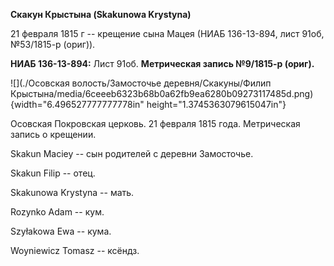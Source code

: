 **Скакун Крыстына (Skakunowa Krystyna)**

21 февраля 1815 г -- крещение сына Мацея (НИАБ 136-13-894, лист 91об,
№53/1815-р (ориг)).

**НИАБ 136-13-894:** Лист 91об. **Метрическая запись №9/1815-р (ориг).**

![](./Осовская волость/Замосточье деревня/Скакуны/Филип Крыстына/media/6ceeeb6323b68b0a62fb9ea6280b09273117485d.png){width="6.496527777777778in"
height="1.3745363079615047in"}

Осовская Покровская церковь. 21 февраля 1815 года. Метрическая запись о
крещении.

Skakun Maciey -- сын родителей с деревни Замосточье.

Skakun Filip -- отец.

Skakunowa Krystyna -- мать.

Rozynko Adam -- кум.

Szyłakowa Ewa -- кума.

Woyniewicz Tomasz -- ксёндз.

